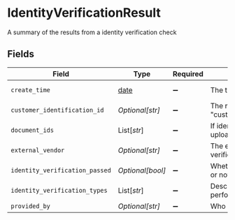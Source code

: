 # IdentityVerificationResult

A summary of the results from a identity verification check


## Fields

| Field                                                                                                                  | Type                                                                                                                   | Required                                                                                                               | Description                                                                                                            | Example                                                                                                                |
| ---------------------------------------------------------------------------------------------------------------------- | ---------------------------------------------------------------------------------------------------------------------- | ---------------------------------------------------------------------------------------------------------------------- | ---------------------------------------------------------------------------------------------------------------------- | ---------------------------------------------------------------------------------------------------------------------- |
| `create_time`                                                                                                          | [date](https://docs.python.org/3/library/datetime.html#date-objects)                                                   | :heavy_minus_sign:                                                                                                     | The time the identity verification result was created                                                                  | 2023-06-13 23:48:58.343 +0000 UTC                                                                                      |
| `customer_identification_id`                                                                                           | *Optional[str]*                                                                                                        | :heavy_minus_sign:                                                                                                     | The resource identifier for the CIP service The format is "customerIdentificationResults/{customer_identification_id}" | 01HEWVF4ZSNKYRP293J53ASJCJ                                                                                             |
| `document_ids`                                                                                                         | List[*str*]                                                                                                            | :heavy_minus_sign:                                                                                                     | If identity verification result is verified by a document(s) upload, this is the document id(s) relating to that       | 0f01ae1f-d24c-4171-8f3f-c0b820bf3044                                                                                   |
| `external_vendor`                                                                                                      | *Optional[str]*                                                                                                        | :heavy_minus_sign:                                                                                                     | The external vendor name that verified the identity verification result                                                | EQUIFAX                                                                                                                |
| `identity_verification_passed`                                                                                         | *Optional[bool]*                                                                                                       | :heavy_minus_sign:                                                                                                     | Whether the overall identity verification check has passed or not                                                      | true                                                                                                                   |
| `identity_verification_types`                                                                                          | List[*str*]                                                                                                            | :heavy_minus_sign:                                                                                                     | Describes the type of Identity Verification that was performed                                                         | DOCUMENTARY                                                                                                            |
| `provided_by`                                                                                                          | *Optional[str]*                                                                                                        | :heavy_minus_sign:                                                                                                     | Who provided the identity verification result                                                                          | CLIENT                                                                                                                 |